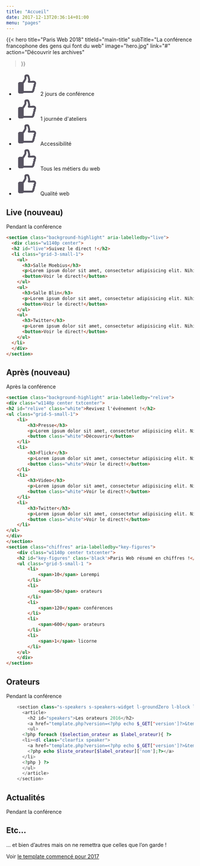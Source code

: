 ```yaml
---
title: "Accueil"
date: 2017-12-13T20:36:14+01:00
menu: "pages"
---
```


{{< hero
    title="Paris Web 2018"
    titleId="main-title"
    subTitle="La conférence francophone des gens qui font du web"
    image="hero.jpg"
    link="#"
    action="Découvrir les archives"
>}}

<section>
  <ul class="inline-list inline-list--full kezako">
    <li>
        <span class="social-link social-link--big">
            <svg role="img" aria-hidden="true" xmlns="http://www.w3.org/2000/svg" xmlns:xlink="http://www.w3.org/1999/xlink" width="64" height="64" viewBox="0 0 64 64">
                <defs>
                    <path id="a" d="M47.697 27.315c.864-2.106.707-4.537-.55-6.482-1.255-1.944-3.375-3.079-5.573-2.998-1.412.081-2.825.081-4.71.081h-5.101c.078-.243.157-.567.157-.81.863-3.89-2.12-12.56-2.12-12.64-.785-1.945-2.276-3.16-4.552-3.646-.55-.081-1.02-.163-1.57-.163h-.157c-2.198 0-4.004.81-5.338 2.35-.706.81-1.099 1.783-1.02 2.917V7.95c0 1.053 0 2.188.078 3.322 0 .486-.078.972-.392 1.54-1.727 3.403-3.219 5.834-4.867 7.94-.157.162-.236.324-.393.486H4.603c-1.02 0-4.317.406-4.317 5.186v20.338c0 4.78 3.454 4.78 4.631 4.78h6.751c1.413-.08 2.512-.729 3.218-1.701.55.162 1.178.243 1.806.243h19.074c2.433 0 4.631-1.053 6.122-2.917 1.335-1.702 2.041-3.89 1.806-6.158 1.334-1.702 1.884-3.727 1.491-5.834 1.413-1.783 1.963-3.89 1.492-5.915.078-.081.078-.162.157-.162.314-.648.628-1.215.863-1.783zm-4.317-1.863c-.079.243-.236.486-.471.81-.079.162-.236.324-.393.486l-.314.324c-.392.405-.549.973-.549 1.54 0 .243-.079.73.235 1.296.314.73.393 1.378-.47 2.35-.942 1.053-1.256 2.269-.942 3.646.235.892 0 1.54-.628 2.188-.785.891-1.1 1.945-.942 3.079.157 1.053-.079 2.026-.707 2.755-.628.73-1.491 1.134-2.512 1.215H16.613c-.55 0-.942-.162-1.413-.486-.078-.08-.157-.162-.314-.243l-.157-.162V24.966c.314-.324.628-.73 1.02-1.135 1.806-2.35 3.454-5.104 5.338-8.75.707-1.378 1.02-2.675.942-4.052-.078-1.053-.078-2.026-.078-3.08V6.087c.314-.324.785-.567 1.805-.567.236 0 .471 0 .785.081.864.162.942.405 1.02.648.628 1.62 2.277 8.103 1.884 9.805-.157.81-.392 1.62-.55 2.511l-.313 1.135c-.157.73 0 1.458.47 2.026.472.567 1.1.89 1.806.89H36.943c1.884 0 3.376 0 4.867-.08.55 0 1.099.324 1.413.81.157.405.55 1.134.157 2.107z"/>
                </defs>
                <g fill="none" fill-rule="evenodd" transform="translate(7.781 6)">
                    <mask id="b" fill="#fff">
                        <use xlink:href="#a"/>
                    </mask>
                    <use fill="#000" fill-rule="nonzero" xlink:href="#a"/>
                    <g fill="#585462" mask="url(#b)">
                        <path d="M-6.781-6h62v64h-62z"/>
                    </g>
                </g>
            </svg>
            2&nbsp;jours&nbsp;de conférence
        </span>
    </li>
    <li>
        <span class="social-link social-link--big">
            <svg role="img" aria-hidden="true" xmlns="http://www.w3.org/2000/svg" xmlns:xlink="http://www.w3.org/1999/xlink" width="64" height="64" viewBox="0 0 64 64">
                <defs>
                    <path id="a" d="M47.697 27.315c.864-2.106.707-4.537-.55-6.482-1.255-1.944-3.375-3.079-5.573-2.998-1.412.081-2.825.081-4.71.081h-5.101c.078-.243.157-.567.157-.81.863-3.89-2.12-12.56-2.12-12.64-.785-1.945-2.276-3.16-4.552-3.646-.55-.081-1.02-.163-1.57-.163h-.157c-2.198 0-4.004.81-5.338 2.35-.706.81-1.099 1.783-1.02 2.917V7.95c0 1.053 0 2.188.078 3.322 0 .486-.078.972-.392 1.54-1.727 3.403-3.219 5.834-4.867 7.94-.157.162-.236.324-.393.486H4.603c-1.02 0-4.317.406-4.317 5.186v20.338c0 4.78 3.454 4.78 4.631 4.78h6.751c1.413-.08 2.512-.729 3.218-1.701.55.162 1.178.243 1.806.243h19.074c2.433 0 4.631-1.053 6.122-2.917 1.335-1.702 2.041-3.89 1.806-6.158 1.334-1.702 1.884-3.727 1.491-5.834 1.413-1.783 1.963-3.89 1.492-5.915.078-.081.078-.162.157-.162.314-.648.628-1.215.863-1.783zm-4.317-1.863c-.079.243-.236.486-.471.81-.079.162-.236.324-.393.486l-.314.324c-.392.405-.549.973-.549 1.54 0 .243-.079.73.235 1.296.314.73.393 1.378-.47 2.35-.942 1.053-1.256 2.269-.942 3.646.235.892 0 1.54-.628 2.188-.785.891-1.1 1.945-.942 3.079.157 1.053-.079 2.026-.707 2.755-.628.73-1.491 1.134-2.512 1.215H16.613c-.55 0-.942-.162-1.413-.486-.078-.08-.157-.162-.314-.243l-.157-.162V24.966c.314-.324.628-.73 1.02-1.135 1.806-2.35 3.454-5.104 5.338-8.75.707-1.378 1.02-2.675.942-4.052-.078-1.053-.078-2.026-.078-3.08V6.087c.314-.324.785-.567 1.805-.567.236 0 .471 0 .785.081.864.162.942.405 1.02.648.628 1.62 2.277 8.103 1.884 9.805-.157.81-.392 1.62-.55 2.511l-.313 1.135c-.157.73 0 1.458.47 2.026.472.567 1.1.89 1.806.89H36.943c1.884 0 3.376 0 4.867-.08.55 0 1.099.324 1.413.81.157.405.55 1.134.157 2.107z"/>
                </defs>
                <g fill="none" fill-rule="evenodd" transform="translate(7.781 6)">
                    <mask id="b" fill="#fff">
                        <use xlink:href="#a"/>
                    </mask>
                    <use fill="#000" fill-rule="nonzero" xlink:href="#a"/>
                    <g fill="#585462" mask="url(#b)">
                        <path d="M-6.781-6h62v64h-62z"/>
                    </g>
                </g>
            </svg>
            1&nbsp;journée d'ateliers
        </span>
    </li>
    <li>
        <span class="social-link social-link--big">
            <svg role="img" aria-hidden="true" xmlns="http://www.w3.org/2000/svg" xmlns:xlink="http://www.w3.org/1999/xlink" width="64" height="64" viewBox="0 0 64 64">
                <defs>
                    <path id="a" d="M47.697 27.315c.864-2.106.707-4.537-.55-6.482-1.255-1.944-3.375-3.079-5.573-2.998-1.412.081-2.825.081-4.71.081h-5.101c.078-.243.157-.567.157-.81.863-3.89-2.12-12.56-2.12-12.64-.785-1.945-2.276-3.16-4.552-3.646-.55-.081-1.02-.163-1.57-.163h-.157c-2.198 0-4.004.81-5.338 2.35-.706.81-1.099 1.783-1.02 2.917V7.95c0 1.053 0 2.188.078 3.322 0 .486-.078.972-.392 1.54-1.727 3.403-3.219 5.834-4.867 7.94-.157.162-.236.324-.393.486H4.603c-1.02 0-4.317.406-4.317 5.186v20.338c0 4.78 3.454 4.78 4.631 4.78h6.751c1.413-.08 2.512-.729 3.218-1.701.55.162 1.178.243 1.806.243h19.074c2.433 0 4.631-1.053 6.122-2.917 1.335-1.702 2.041-3.89 1.806-6.158 1.334-1.702 1.884-3.727 1.491-5.834 1.413-1.783 1.963-3.89 1.492-5.915.078-.081.078-.162.157-.162.314-.648.628-1.215.863-1.783zm-4.317-1.863c-.079.243-.236.486-.471.81-.079.162-.236.324-.393.486l-.314.324c-.392.405-.549.973-.549 1.54 0 .243-.079.73.235 1.296.314.73.393 1.378-.47 2.35-.942 1.053-1.256 2.269-.942 3.646.235.892 0 1.54-.628 2.188-.785.891-1.1 1.945-.942 3.079.157 1.053-.079 2.026-.707 2.755-.628.73-1.491 1.134-2.512 1.215H16.613c-.55 0-.942-.162-1.413-.486-.078-.08-.157-.162-.314-.243l-.157-.162V24.966c.314-.324.628-.73 1.02-1.135 1.806-2.35 3.454-5.104 5.338-8.75.707-1.378 1.02-2.675.942-4.052-.078-1.053-.078-2.026-.078-3.08V6.087c.314-.324.785-.567 1.805-.567.236 0 .471 0 .785.081.864.162.942.405 1.02.648.628 1.62 2.277 8.103 1.884 9.805-.157.81-.392 1.62-.55 2.511l-.313 1.135c-.157.73 0 1.458.47 2.026.472.567 1.1.89 1.806.89H36.943c1.884 0 3.376 0 4.867-.08.55 0 1.099.324 1.413.81.157.405.55 1.134.157 2.107z"/>
                </defs>
                <g fill="none" fill-rule="evenodd" transform="translate(7.781 6)">
                    <mask id="b" fill="#fff">
                        <use xlink:href="#a"/>
                    </mask>
                    <use fill="#000" fill-rule="nonzero" xlink:href="#a"/>
                    <g fill="#585462" mask="url(#b)">
                        <path d="M-6.781-6h62v64h-62z"/>
                    </g>
                </g>
            </svg>
            Accessibilité
        </span>
    </li>
    <li>
        <span class="social-link social-link--big">
            <svg role="img" aria-hidden="true" xmlns="http://www.w3.org/2000/svg" xmlns:xlink="http://www.w3.org/1999/xlink" width="64" height="64" viewBox="0 0 64 64">
                <defs>
                    <path id="a" d="M47.697 27.315c.864-2.106.707-4.537-.55-6.482-1.255-1.944-3.375-3.079-5.573-2.998-1.412.081-2.825.081-4.71.081h-5.101c.078-.243.157-.567.157-.81.863-3.89-2.12-12.56-2.12-12.64-.785-1.945-2.276-3.16-4.552-3.646-.55-.081-1.02-.163-1.57-.163h-.157c-2.198 0-4.004.81-5.338 2.35-.706.81-1.099 1.783-1.02 2.917V7.95c0 1.053 0 2.188.078 3.322 0 .486-.078.972-.392 1.54-1.727 3.403-3.219 5.834-4.867 7.94-.157.162-.236.324-.393.486H4.603c-1.02 0-4.317.406-4.317 5.186v20.338c0 4.78 3.454 4.78 4.631 4.78h6.751c1.413-.08 2.512-.729 3.218-1.701.55.162 1.178.243 1.806.243h19.074c2.433 0 4.631-1.053 6.122-2.917 1.335-1.702 2.041-3.89 1.806-6.158 1.334-1.702 1.884-3.727 1.491-5.834 1.413-1.783 1.963-3.89 1.492-5.915.078-.081.078-.162.157-.162.314-.648.628-1.215.863-1.783zm-4.317-1.863c-.079.243-.236.486-.471.81-.079.162-.236.324-.393.486l-.314.324c-.392.405-.549.973-.549 1.54 0 .243-.079.73.235 1.296.314.73.393 1.378-.47 2.35-.942 1.053-1.256 2.269-.942 3.646.235.892 0 1.54-.628 2.188-.785.891-1.1 1.945-.942 3.079.157 1.053-.079 2.026-.707 2.755-.628.73-1.491 1.134-2.512 1.215H16.613c-.55 0-.942-.162-1.413-.486-.078-.08-.157-.162-.314-.243l-.157-.162V24.966c.314-.324.628-.73 1.02-1.135 1.806-2.35 3.454-5.104 5.338-8.75.707-1.378 1.02-2.675.942-4.052-.078-1.053-.078-2.026-.078-3.08V6.087c.314-.324.785-.567 1.805-.567.236 0 .471 0 .785.081.864.162.942.405 1.02.648.628 1.62 2.277 8.103 1.884 9.805-.157.81-.392 1.62-.55 2.511l-.313 1.135c-.157.73 0 1.458.47 2.026.472.567 1.1.89 1.806.89H36.943c1.884 0 3.376 0 4.867-.08.55 0 1.099.324 1.413.81.157.405.55 1.134.157 2.107z"/>
                </defs>
                <g fill="none" fill-rule="evenodd" transform="translate(7.781 6)">
                    <mask id="b" fill="#fff">
                        <use xlink:href="#a"/>
                    </mask>
                    <use fill="#000" fill-rule="nonzero" xlink:href="#a"/>
                    <g fill="#585462" mask="url(#b)">
                        <path d="M-6.781-6h62v64h-62z"/>
                    </g>
                </g>
            </svg>
            Tous&nbsp;les&nbsp;métiers du&nbsp;web
        </span>
    </li>
    <li>
        <span class="social-link social-link--big">
            <svg role="img" aria-hidden="true" xmlns="http://www.w3.org/2000/svg" xmlns:xlink="http://www.w3.org/1999/xlink" width="64" height="64" viewBox="0 0 64 64">
                <defs>
                    <path id="a" d="M47.697 27.315c.864-2.106.707-4.537-.55-6.482-1.255-1.944-3.375-3.079-5.573-2.998-1.412.081-2.825.081-4.71.081h-5.101c.078-.243.157-.567.157-.81.863-3.89-2.12-12.56-2.12-12.64-.785-1.945-2.276-3.16-4.552-3.646-.55-.081-1.02-.163-1.57-.163h-.157c-2.198 0-4.004.81-5.338 2.35-.706.81-1.099 1.783-1.02 2.917V7.95c0 1.053 0 2.188.078 3.322 0 .486-.078.972-.392 1.54-1.727 3.403-3.219 5.834-4.867 7.94-.157.162-.236.324-.393.486H4.603c-1.02 0-4.317.406-4.317 5.186v20.338c0 4.78 3.454 4.78 4.631 4.78h6.751c1.413-.08 2.512-.729 3.218-1.701.55.162 1.178.243 1.806.243h19.074c2.433 0 4.631-1.053 6.122-2.917 1.335-1.702 2.041-3.89 1.806-6.158 1.334-1.702 1.884-3.727 1.491-5.834 1.413-1.783 1.963-3.89 1.492-5.915.078-.081.078-.162.157-.162.314-.648.628-1.215.863-1.783zm-4.317-1.863c-.079.243-.236.486-.471.81-.079.162-.236.324-.393.486l-.314.324c-.392.405-.549.973-.549 1.54 0 .243-.079.73.235 1.296.314.73.393 1.378-.47 2.35-.942 1.053-1.256 2.269-.942 3.646.235.892 0 1.54-.628 2.188-.785.891-1.1 1.945-.942 3.079.157 1.053-.079 2.026-.707 2.755-.628.73-1.491 1.134-2.512 1.215H16.613c-.55 0-.942-.162-1.413-.486-.078-.08-.157-.162-.314-.243l-.157-.162V24.966c.314-.324.628-.73 1.02-1.135 1.806-2.35 3.454-5.104 5.338-8.75.707-1.378 1.02-2.675.942-4.052-.078-1.053-.078-2.026-.078-3.08V6.087c.314-.324.785-.567 1.805-.567.236 0 .471 0 .785.081.864.162.942.405 1.02.648.628 1.62 2.277 8.103 1.884 9.805-.157.81-.392 1.62-.55 2.511l-.313 1.135c-.157.73 0 1.458.47 2.026.472.567 1.1.89 1.806.89H36.943c1.884 0 3.376 0 4.867-.08.55 0 1.099.324 1.413.81.157.405.55 1.134.157 2.107z"/>
                </defs>
                <g fill="none" fill-rule="evenodd" transform="translate(7.781 6)">
                    <mask id="b" fill="#fff">
                        <use xlink:href="#a"/>
                    </mask>
                    <use fill="#000" fill-rule="nonzero" xlink:href="#a"/>
                    <g fill="#585462" mask="url(#b)">
                        <path d="M-6.781-6h62v64h-62z"/>
                    </g>
                </g>
            </svg>
            Qualité web
        </span>
    </li>
  </ul>
</section>

## Live (nouveau)

Pendant la conférence

```html
<section class="background-highlight" aria-labelledby="live">
  <div class="w1140p center">
  <h2 id="live">Suivez le direct !</h2>
  <li class="grid-3-small-1">
    <ul>
      <h3>Salle Moebius</h3>
      <p>Lorem ipsum dolor sit amet, consectetur adipisicing elit. Nihil quisquam ex nostrum eos, iste ab possimus perspiciatis veritatis voluptas.</p>
      <button>Voir le direct!</button>
    </ul>
    <ul>
      <h3>Salle Blin</h3>
      <p>Lorem ipsum dolor sit amet, consectetur adipisicing elit. Nihil quisquam ex nostrum eos, iste ab possimus perspiciatis veritatis voluptas.</p>
      <button>Voir le direct!</button>
    </ul>
    <ul>
      <h3>Twitter</h3>
      <p>Lorem ipsum dolor sit amet, consectetur adipisicing elit. Nihil quisquam ex nostrum eos, iste ab possimus perspiciatis veritatis voluptas.</p>
      <button>Voir le direct!</button>
    </ul>
  </li>
  </div>
</section>
```

## Après (nouveau)

Après la conférence

```html
<section class="background-highlight" aria-labelledby="relive">
<div class="w1140p center txtcenter">
<h2 id="relive" class="white">Revivez l'événement !</h2>
<ul class="grid-5-small-1">
	<li>
		<h3>Presse</h3>
		<p>Lorem ipsum dolor sit amet, consectetur adipisicing elit. Nihil quisquam ex nostrum eos, iste ab possimus perspiciatis veritatis voluptas.</p>
		<button class="white">Découvrir</button>
	</li>
	<li>
		<h3>Flickr</h3>
		<p>Lorem ipsum dolor sit amet, consectetur adipisicing elit. Nihil quisquam ex nostrum eos, iste ab possimus perspiciatis veritatis voluptas.</p>
		<button class="white">Voir le direct!</button>
	</li>
	<li>
		<h3>Video</h3>
		<p>Lorem ipsum dolor sit amet, consectetur adipisicing elit. Nihil quisquam ex nostrum eos, iste ab possimus perspiciatis veritatis voluptas.</p>
		<button class="white">Voir le direct!</button>
	</li>
	<li>
		<h3>Twitter</h3>
		<p>Lorem ipsum dolor sit amet, consectetur adipisicing elit. Nihil quisquam ex nostrum eos, iste ab possimus perspiciatis veritatis voluptas.</p>
		<button class="white">Voir le direct!</button>
	</li>
</ul>
</div>
</section>
<section class="chiffres" aria-labelledby="key-figures">
	<div class="w1140p center txtcenter">
	<h2 id="key-figures" class='black'>Paris Web résumé en chiffres !</h2>
	<ul class="grid-5-small-1 ">
		<li>
			<span>10</span> Lorempi
		</li>
		<li>
			<span>50</span> orateurs
		</li>
		<li>
			<span>120</span> conférences
		</li>
		<li>
			<span>600</span> orateurs
		</li>
		<li>
			<span>1</span> licorne
		</li>
	</ul>
	</div>
</section>
```

## Orateurs

Pendant la conférence

```php
	<section class="s-speakers s-speakers-widget l-groundZero l-block l-third" aria-labelledby="speakers">
	  <article>
		<h2 id="speakers">Les orateurs 2016</h2>
		<a href="template.php?version=<?php echo $_GET['version']?>&template=liste-orateur&periode=<?php echo $_GET['periode']?>">Voir tous les orateurs</a>
		<ul>
      <?php foreach ($selection_orateur as $label_orateur){ ?>
      <li><dl class="clearfix speaker">
        <a href="template.php?version=<?php echo $_GET['version']?>&template=detail-orateur&periode=<?php echo $_GET['periode']?>&orateur=<?php echo $label_orateur;?>"><img src="<?php echo get_photo_orateur($label_orateur)?>" width="130" height="130" alt="">
        <?php echo $liste_orateur[$label_orateur]['nom'];?></a>
      </li>
      <?php } ?>
      </ul>
	  </article>
	</section>
```

## Actualités

Pendant la conférence

## Etc…

… et bien d’autres mais on ne remettra que celles que l’on garde !

Voir [le template commencé pour 2017](https://github.com/Paris-Web/pw-2017/blob/d88ab54bc77372ea3c994b6d93f4ac6089767803/template2017/page_accueil.php)
